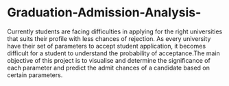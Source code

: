 # Graduation-Admission-Analysis-
Currently students are facing difficulties in applying for the right universities that suits their profile with less chances of rejection. As every university have their set of parameters to accept student application, it becomes difficult for a student to understand the probability of acceptance.The main objective of this project is to visualise and determine the significance of each parameter and predict the admit chances of a candidate based on certain parameters.
